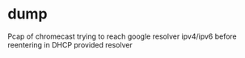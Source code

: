 # dump

Pcap of chromecast trying to reach google resolver ipv4/ipv6 before reentering in 
DHCP provided resolver
